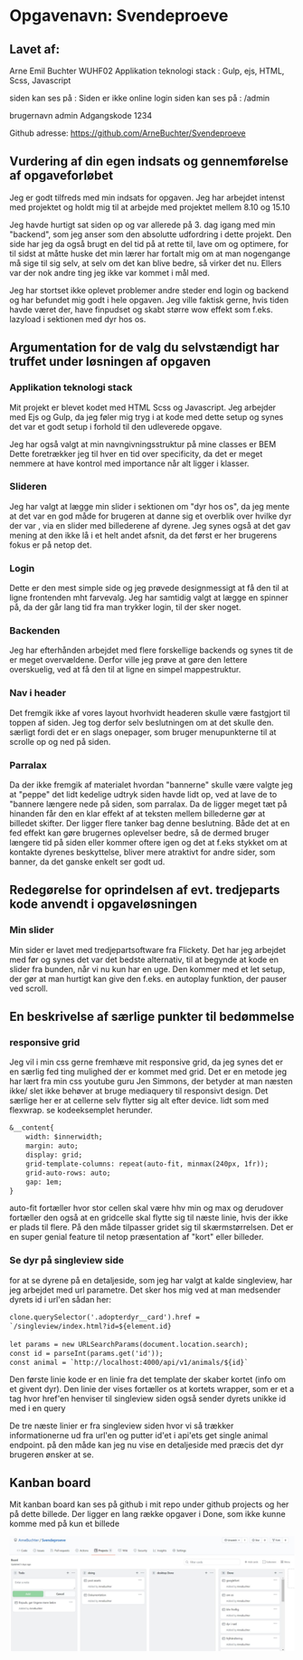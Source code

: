 # Opgavenavn: Svendeproeve

## Lavet af:
Arne Emil Buchter WUHF02
Applikation teknologi stack : Gulp, ejs, HTML, Scss, Javascript

siden kan ses på : Siden er ikke online 
login siden kan ses på : /admin

brugernavn admin
Adgangskode 1234

Github adresse: https://github.com/ArneBuchter/Svendeproeve

## Vurdering af din egen indsats og gennemførelse af opgaveforløbet

Jeg er godt tilfreds med min indsats for opgaven. Jeg har arbejdet intenst med projektet og holdt mig til at arbejde med projektet mellem 8.10 og 15.10 

Jeg havde hurtigt sat siden op og var allerede på 3. dag igang med min "backend", som jeg anser som den absolutte udfordring i dette projekt. Den side har jeg da også brugt en del tid på at rette til, lave om og optimere, for til sidst at måtte huske det min lærer har fortalt mig om at man nogengange må sige til sig selv, at selv om det kan blive bedre, så virker det nu. Ellers var der nok andre ting jeg ikke var kommet i mål med.

Jeg har stortset ikke oplevet problemer andre steder end login og backend og har befundet mig godt i hele opgaven. Jeg ville faktisk gerne, hvis tiden havde været der, have finpudset og skabt større wow effekt som f.eks. lazyload i sektionen med dyr hos os.

## Argumentation for de valg du selvstændigt har truffet under løsningen af opgaven

### Applikation teknologi stack

Mit projekt er blevet kodet med HTML Scss og Javascript. Jeg arbejder med Ejs og Gulp, da jeg føler mig tryg i at kode med dette setup og synes det var et godt setup i forhold til den udleverede opgave. 

Jeg har også valgt at min navngivningsstruktur på mine classes er BEM Dette foretrækker jeg til hver en tid over specificity, da det er meget nemmere at have kontrol med importance når alt ligger i klasser.

### Slideren

Jeg har valgt at lægge min slider i sektionen om "dyr hos os", da jeg mente at det var en god måde for brugeren at danne sig et overblik over hvilke dyr der var , via en slider med billederene af dyrene. Jeg synes også at det gav mening at den ikke lå i et helt andet afsnit, da det først er her brugerens fokus er på netop det.

### Login

Dette er den mest simple side og jeg prøvede designmessigt at få den til at ligne frontenden mht farvevalg.
Jeg har samtidig valgt at lægge en spinner på, da der går lang tid fra man trykker login, til der sker noget.
 
### Backenden 

Jeg har efterhånden arbejdet med flere forskellige backends og synes tit de er meget overvældene. Derfor ville jeg prøve at gøre den lettere overskuelig, ved at få den til at ligne en simpel mappestruktur. 

### Nav i header

Det fremgik ikke af vores layout hvorhvidt headeren skulle være fastgjort til toppen af siden. Jeg tog derfor selv beslutningen om at det skulle den. særligt fordi det er en slags onepager, som bruger menupunkterne til at scrolle op og ned på siden.

### Parralax

Da der ikke fremgik af materialet hvordan "bannerne" skulle være valgte jeg at "peppe" det lidt kedelige udtryk siden havde lidt op, ved at lave de to "bannere længere nede på siden, som parralax. Da de ligger meget tæt på hinanden får den en klar effekt af at teksten mellem billederne gør at billedet skifter. Der ligger flere tanker bag denne beslutning. Både det at en fed effekt kan gøre brugernes oplevelser bedre, så de dermed bruger længere tid på siden eller kommer oftere igen og det at f.eks stykket om at kontakte dyrenes beskyttelse, bliver mere atraktivt for andre sider, som banner, da det ganske enkelt ser godt ud.

## Redegørelse for oprindelsen af evt. tredjeparts kode anvendt i opgaveløsningen
### Min slider 

Min sider er lavet med tredjepartsoftware fra Flickety. Det har jeg arbejdet med før og synes det var det bedste alternativ, til at begynde at kode en slider fra bunden, når vi nu kun har en uge. Den kommer med et let setup, der gør at man hurtigt kan give den f.eks. en autoplay funktion, der pauser ved scroll.

## En beskrivelse af særlige punkter til bedømmelse

### responsive grid

Jeg vil i min css gerne fremhæve mit responsive grid, da jeg synes det er en særlig fed ting mulighed der er kommet med grid. 
Det er en metode jeg har lært fra min css youtube guru Jen Simmons, der betyder at man næsten ikke/ slet ikke behøver at bruge mediaquery til responsivt design. Det særlige her er at cellerne selv flytter sig alt efter device. lidt som med flexwrap. se kodeeksemplet herunder.

    &__content{
        width: $innerwidth;
        margin: auto;
        display: grid;
        grid-template-columns: repeat(auto-fit, minmax(240px, 1fr));
        grid-auto-rows: auto;
        gap: 1em;
    }



auto-fit fortæller hvor stor cellen skal være hhv min og max og derudover fortæller den også at en gridcelle skal flytte sig til næste linie, hvis der ikke er plads til flere. På den måde tilpasser gridet sig til skærmstørrelsen. Det er en super genial feature til netop præsentation af "kort" eller billeder.   

### Se dyr på singleview side

for at se dyrene på en detaljeside, som jeg har valgt at kalde singleview, har jeg arbejdet med url parametre. Det sker hos mig ved at man medsender dyrets id i url'en sådan her:


    clone.querySelector('.adopterdyr__card').href = `/singleview/index.html?id=${element.id}

    let params = new URLSearchParams(document.location.search);
    const id = parseInt(params.get('id'));
    const animal = `http://localhost:4000/api/v1/animals/${id}`


Den første linie kode er en linie fra det template der skaber kortet (info om et givent dyr). Den linie der vises fortæller os at kortets wrapper, som er et a tag hvor href'en henviser til singleview siden også sender dyrets unikke id med i en query

De tre næste linier er fra singleview siden hvor vi så trækker informationerne ud fra url'en og putter id'et i api'ets get single animal endpoint. på den måde kan jeg nu vise en detaljeside med præcis det dyr brugeren ønsker at se.


## Kanban board

Mit kanban board kan ses på github i mit repo under github projects og her på dette billede. Der ligger en lang række opgaver i Done, som ikke kunne komme med på kun et billede

![kanbanboard](kanban.jpg)




